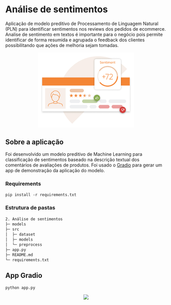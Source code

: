 # Análise de sentimentos 
Aplicação de modelo preditivo de Processamento de Linguagem Natural (PLN) para identificar sentimentos nos reviews dos pedidos de ecommerce. Analise de sentimento em textos é importante para o negócio pois permite identificar de forma resumida e agrupada o feedback dos clientes possibilitando que ações de melhoria sejam tomadas.

<p align="center">
  <img src="https://github.com/pedrohrafael/pedrohrafael/blob/main/img/review.jpg" style="width:300px;align:center"/>
<p/>

## Sobre a aplicação
Foi desenvolvido um modelo preditivo de Machine Learning para classificação de sentimentos baseado na descrição textual dos comentários de avaliações de produtos.
Foi usado o [Gradio](https://www.gradio.app/) para gerar um app de demonstração da aplicação do modelo.

### Requirements
```
pip install -r requirements.txt
```

### Estrutura de pastas
```
2. Análise de sentimentos
├─ models
├─ src
│  ├─ dataset
│  ├─ models
│  └─ preprocess
├─ app.py
├─ README.md
└─ requirements.txt
```

## App Gradio
```
python app.py
```

<p align="center">
  <img src="https://github.com/pedrohrafael/brazilian-ecommerce/assets/59976208/e4e27444-97a2-49d8-8bfa-d9febd3926cc" style="width:75% ;align:center"/>
<p/>

